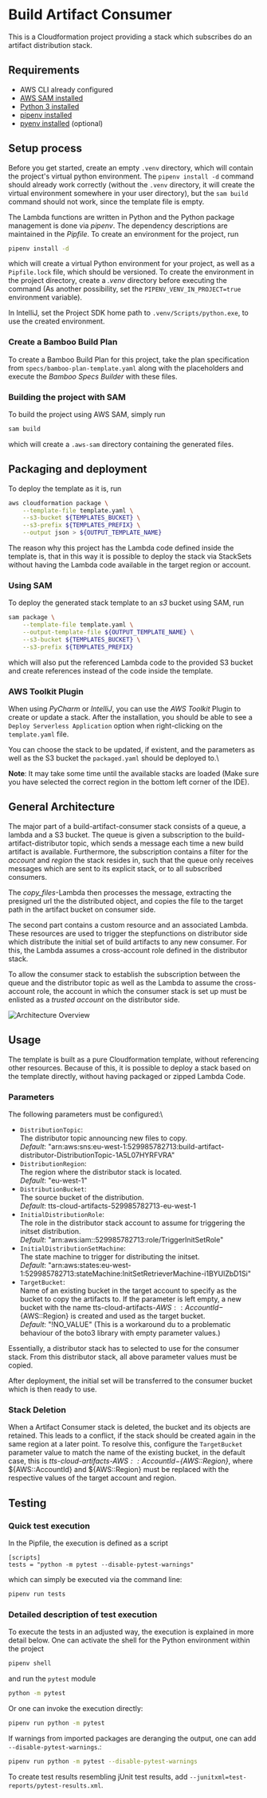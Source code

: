 # Build Artifact Consumer

This is a Cloudformation project 
providing a stack which subscribes do an artifact distribution stack.

## Requirements

* AWS CLI already configured
* [AWS SAM installed](https://docs.aws.amazon.com/serverless-application-model/latest/developerguide/serverless-sam-cli-install.html)
* [Python 3 installed](https://www.python.org/downloads/)
* [pipenv installed](https://pipenv.readthedocs.io/en/latest/)
* [pyenv installed](https://github.com/pyenv/pyenv-installer) (optional)

## Setup process

Before you get started, create an empty `.venv` directory, which will contain the project's virtual python environment.
The `pipenv install -d` command should already work correctly (without the `.venv` directory, it will create the virtual environment somewhere
in your user directory), but the `sam build` command should not work, since the template file is empty.

The Lambda functions are written in Python and the Python package management is done via *pipenv*.
The dependency descriptions are maintained in the *Pipfile*.
To create an environment for the project, run
```bash
pipenv install -d
```
which will create a virtual Python environment for your project, as well as a `Pipfile.lock` file, which
should be versioned.
To create the environment in the project directory, create a *.venv* directory before executing the command
(As another possibility, set the `PIPENV_VENV_IN_PROJECT=true` environment variable).

In IntelliJ, set the Project SDK home path to `.venv/Scripts/python.exe`, to use the created environment.

### Create a Bamboo Build Plan

To create a Bamboo Build Plan for this project, take the plan specification from
`specs/bamboo-plan-template.yaml` along with the placeholders and execute the *Bamboo Specs Builder*
with these files.

### Building the project with SAM

To build the project using AWS SAM, simply run
```bash
sam build
```
which will create a `.aws-sam` directory containing the generated files.

## Packaging and deployment

To deploy the template as it is, run

```bash
aws cloudformation package \
    --template-file template.yaml \
    --s3-bucket ${TEMPLATES_BUCKET} \
    --s3-prefix ${TEMPLATES_PREFIX} \
    --output json > ${OUTPUT_TEMPLATE_NAME}    
```

The reason why this project has the Lambda code defined inside the template
is, that in this way it is possible to deploy the stack via StackSets without having 
the Lambda code available in the target region or account.

### Using SAM
To deploy the generated stack template to an *s3* bucket using SAM, run

```bash
sam package \
    --template-file template.yaml \
    --output-template-file ${OUTPUT_TEMPLATE_NAME} \
    --s3-bucket ${TEMPLATES_BUCKET} \
    --s3-prefix ${TEMPLATES_PREFIX}
```

which will also put the referenced Lambda code to the provided S3 bucket and
create references instead of the code inside the template.


### AWS Toolkit Plugin

When using *PyCharm* or *IntelliJ*, you can use the *AWS Toolkit* Plugin to
create or update a stack. After the installation, you should be able to see a
`Deploy Serverless Application` option when right-clicking on the `template.yaml` file.

You can choose the stack to be updated, if existent, and the parameters as well as the 
S3 bucket the `packaged.yaml` should be deployed to.\

**Note**: It may take some time until the available stacks are loaded
(Make sure you have selected the correct region in the bottom left corner of the IDE).

## General Architecture

The major part of a build-artifact-consumer stack consists of a queue, a lambda and a S3 bucket.
The queue is given a subscription to the build-artifact-distributor topic, which sends
a message each time a new build artifact is available.
Furthermore, the subscription contains a filter for the *account* and *region* the stack resides in,
such that the queue only receives messages which are sent to its explicit stack, or 
to all subscribed consumers.
 
The *copy_files*-Lambda then processes the message, extracting the presigned url the the
distributed object, and copies the file to the target path in the artifact bucket on consumer side.

The second part contains a custom resource and an associated Lambda.
These resources are used to trigger the stepfunctions on distributor side which 
distribute the initial set of build artifacts to any new consumer.
For this, the Lambda assumes a cross-account role defined in the distributor stack.

To allow the consumer stack to establish the subscription between the queue and the distributor topic
as well as the Lambda to assume the cross-account role, the account in which the 
consumer stack is set up must be enlisted as a *trusted account* on the distributor side.

![Architecture Overview](doc/architecture_overview.png "Architecture Overview")

## Usage

The template is built as a pure Cloudformation template, without referencing other resources.
Because of this, it is possible to deploy a stack based on the template directly, without having
packaged or zipped Lambda Code.

### Parameters

The following parameters must be configured:\

* `DistributionTopic`:\
   The distributor topic announcing new files to copy.\
   *Default*: "arn:aws:sns:eu-west-1:529985782713:build-artifact-distributor-DistributionTopic-1A5L07HYRFVRA"
* `DistributionRegion`:\
   The region where the distributor stack is located.\
   *Default*: "eu-west-1"
* `DistributionBucket`:\
   The source bucket of the distribution.\
   *Default*: tts-cloud-artifacts-529985782713-eu-west-1
* `InitialDistributionRole`:\
   The role in the distributor stack account to assume for triggering the initset distribution.\
   *Default*: "arn:aws:iam::529985782713:role/TriggerInitSetRole"
* `InitialDistributionSetMachine`:\
   The state machine to trigger for distributing the initset.\
   *Default*: "arn:aws:states:eu-west-1:529985782713:stateMachine:InitSetRetrieverMachine-i1BYUlZbD1Si"
* `TargetBucket`:\
   Name of an existing bucket in the target account to specify as the bucket to copy the artifacts to.
   If the parameter is left empty, a new bucket with the name tts-cloud-artifacts-${AWS::AccountId}-${AWS::Region}
   is created and used as the target bucket.\
   *Default*: "!NO_VALUE" (This is a workaround du to a problematic behaviour of the boto3 library with empty parameter values.)

Essentially, a distributor stack has to selected to use for the consumer stack. From this distributor
stack, all above parameter values must be copied.

After deployment, the initial set will be transferred to the consumer bucket which is then ready to use.

### Stack Deletion

When a Artifact Consumer stack is deleted, the bucket and its objects are retained.
This leads to a conflict, if the stack should be created again in the same region at a later point.
To resolve this, configure the `TargetBucket` parameter value to match the name of the existing bucket,
in the default case, this is *tts-cloud-artifacts-${AWS::AccountId}-${AWS::Region}*, where
${AWS::AccountId} and ${AWS::Region} must be replaced with the respective values of the target account and region.

## Testing

### Quick test execution

In the Pipfile, the execution is defined as a script
```
[scripts]
tests = "python -m pytest --disable-pytest-warnings"
``` 
which can simply be executed via the command line:
```bash
pipenv run tests
```

### Detailed description of test execution

To execute the tests in an adjusted way, the execution is explained in more detail below. 
One can activate the shell for the Python environment within the project
```bash
pipenv shell
```
and run the `pytest` module
```bash
python -m pytest
```
Or one can invoke the execution directly:
```bash
pipenv run python -m pytest
```
If warnings from imported packages are deranging the output, one can add `--disable-pytest-warnings`.:
```bash
pipenv run python -m pytest --disable-pytest-warnings
```
To create test results resembling jUnit test results, add `--junitxml=test-reports/pytest-results.xml`.

